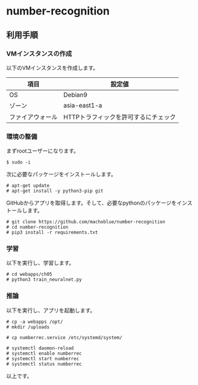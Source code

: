 # number-recognition

## 利用手順

### VMインスタンスの作成
以下のVMインスタンスを作成します。

|項目|設定値|
|-|-|
|OS|Debian9|
|ゾーン|asia-east1-a|
|ファイアウォール|HTTPトラフィックを許可するにチェック|

### 環境の整備

まずrootユーザーになります。

```
$ sudo -i
```

次に必要なパッケージをインストールします。

```
# apt-get update
# apt-get install -y python3-pip git
```

GitHubからアプリを取得します。そして、必要なpythonのパッケージをインストールします。

```
# git clone https://github.com/machoblue/number-recognition
# cd number-recognition
# pip3 install -r requirements.txt
```

### 学習

以下を実行し、学習します。

```
# cd webapps/ch05
# python3 train_neuralnet.py
```

### 推論

以下を実行し、アプリを起動します。

```
# cp -a webapps /opt/
# mkdir /uploads

# cp numberrec.service /etc/systemd/system/

# systemctl daomon-reload
# systemctl enable numberrec
# systemctl start numberrec
# systemctl status numberrec
```

以上です。
